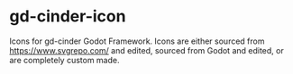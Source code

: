 # gd-cinder-icon
Icons for gd-cinder Godot Framework. Icons are either sourced from https://www.svgrepo.com/ and edited, sourced from Godot and edited, or are completely custom made. 
